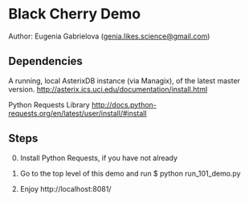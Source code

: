 # Black Cherry Demo
Author: Eugenia Gabrielova (genia.likes.science@gmail.com)

## Dependencies

A running, local AsterixDB instance (via Managix), of the latest master version.
http://asterix.ics.uci.edu/documentation/install.html

Python Requests Library
http://docs.python-requests.org/en/latest/user/install/#install

## Steps

0. Install Python Requests, if you have not already

1. Go to the top level of this demo and run
$ python run_101_demo.py

2. Enjoy http://localhost:8081/
